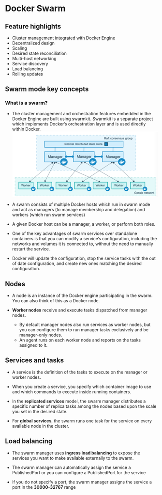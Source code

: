 # Docker Swarm

## Feature highlights
- Cluster management integrated with Docker Engine
- Decentralized design
- Scaling
- Desired state reconciliation
- Multi-host networking
- Service discovery
- Load balancing
- Rolling updates

## Swarm mode key concepts

### **What is a swarm?** 
- The cluster management and orchestration features embedded in the Docker Engine are built using swarmkit. Swarmkit is a separate project which implements Docker’s orchestration layer and is used directly within Docker.
![swarm-architecture](/images/12-swarm.png)
- A swarm consists of multiple Docker hosts which run in swarm mode and act as managers (to manage membership and delegation) and workers (which run swarm services)

- A given Docker host can be a manager, a worker, or perform both roles.

- One of the key advantages of swarm services over standalone containers is that you can modify a service’s configuration, including the networks and volumes it is connected to, without the need to manually restart the service.

- Docker will update the configuration, stop the service tasks with the out of date configuration, and create new ones matching the desired configuration.

## **Nodes**

- A node is an instance of the Docker engine participating in the swarm. You can also think of this as a Docker node.

- **Worker nodes** receive and execute tasks dispatched from manager nodes. 
    - By default manager nodes also run services as worker nodes, but you can configure them to run manager tasks exclusively and be manager-only nodes. 
    - An agent runs on each worker node and reports on the tasks assigned to it.

## **Services and tasks**
- A service is the definition of the tasks to execute on the manager or worker nodes.
- When you create a service, you specify which container image to use and which commands to execute inside running containers.

- In the **replicated services** model, the swarm manager distributes a specific number of replica tasks among the nodes based upon the scale you set in the desired state.

- For **global services**, the swarm runs one task for the service on every available node in the cluster.

## **Load balancing**
- The swarm manager uses **ingress load balancing** to expose the services you want to make available externally to the swarm.

- The swarm manager can automatically assign the service a PublishedPort or you can configure a PublishedPort for the service

- If you do not specify a port, the swarm manager assigns the service a port in the **30000-32767** range